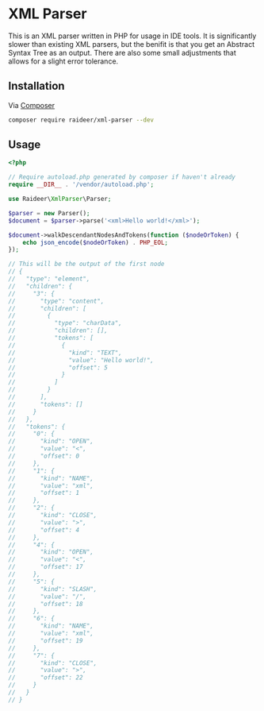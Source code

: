 # XML Parser

This is an XML parser written in PHP for usage in IDE tools. It is significantly slower than existing
XML parsers, but the benifit is that you get an Abstract Syntax Tree as an output.
There are also some small adjustments that allows for a slight error tolerance.

## Installation

Via [Composer](https://getcomposer.org/)

```bash
composer require raideer/xml-parser --dev
```

## Usage

```php
<?php

// Require autoload.php generated by composer if haven't already
require __DIR__ . '/vendor/autoload.php';

use Raideer\XmlParser\Parser;

$parser = new Parser();
$document = $parser->parse('<xml>Hello world!</xml>');

$document->walkDescendantNodesAndTokens(function ($nodeOrToken) {
    echo json_encode($nodeOrToken) . PHP_EOL;
});

// This will be the output of the first node
// {
//   "type": "element",
//   "children": {
//     "3": {
//       "type": "content",
//       "children": [
//         {
//           "type": "charData",
//           "children": [],
//           "tokens": [
//             {
//               "kind": "TEXT",
//               "value": "Hello world!",
//               "offset": 5
//             }
//           ]
//         }
//       ],
//       "tokens": []
//     }
//   },
//   "tokens": {
//     "0": {
//       "kind": "OPEN",
//       "value": "<",
//       "offset": 0
//     },
//     "1": {
//       "kind": "NAME",
//       "value": "xml",
//       "offset": 1
//     },
//     "2": {
//       "kind": "CLOSE",
//       "value": ">",
//       "offset": 4
//     },
//     "4": {
//       "kind": "OPEN",
//       "value": "<",
//       "offset": 17
//     },
//     "5": {
//       "kind": "SLASH",
//       "value": "/",
//       "offset": 18
//     },
//     "6": {
//       "kind": "NAME",
//       "value": "xml",
//       "offset": 19
//     },
//     "7": {
//       "kind": "CLOSE",
//       "value": ">",
//       "offset": 22
//     }
//   }
// }
```
